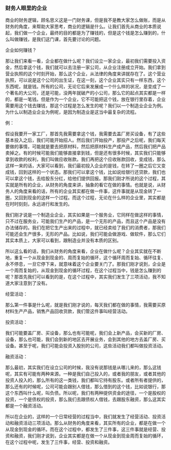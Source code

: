 ### 财务人眼里的企业

商业的财务逻辑，顾名思义这是一门财务课，但是我不是教大家怎么做账，而是从财务的角度，来帮助大家思考，商业的逻辑是什么。让我们首先从商业的本质说起，我们做一个企业，最终的目的都是为了赚钱的，但是这个钱是怎么赚到的，什么叫做赚钱，是我们这门课，首先要讨论的问题。

企业如何赚钱？

那让我们来看一看，企业都在做什么呢？我们设立一家企业，最初我们需要投入资金，然后拿这个钱，我们就可以去注册一家公司，从企业注册成立开始。我们拿到营业执照的这个时刻开始，那么这个企业，从法律的角度来讲就存在了。这个营业执照，可以说是这个公司的出生证，在这一刻，这个企业其实只有一样东西，这个东西呢，就是钱。所有的公司，无论它后来发展成一个什么样的状况，是变成了一个著名的大公司，还是可能，没两年就破产的小公司，那么它的起点其实都是一样的，都是一笔钱。但是作为一个企业，它不可能把这个钱，放在银行里存着，企业需要用这个钱去赚钱，那这个过程是怎么发生的呢？我们以一个制造业企业为例。为什么以制造业企业为例呢，是因为制造业是这当中最复杂的流程。

例：

假设我要开一家工厂，那首先我需要拿这个钱，我需要去盖厂房买设备，有了这些基本投入之后，我们可能开始招人。然后我们开始投产，那投产之后呢，我们每天要做的事情，可能就是要去把原材料，然后把原材料生产成产品，然后我们把产品卖掉之。有的时候可能我们能够直接拿到钱，但是还有很多时候，其实我们只能够拿到收款的权利，我们叫做应收账款。我们再把这个应收账款回收，变成钱，那么这样一来的话，大家可以看到，我们最初投入企业的是钱，在转了一圈之后它又变成钱，回到这样的一个状态。那我们可以拿这个钱，比如说给银行还贷款，我们也可以拿这个钱，去给股东分红，给他们提供回报。那我们刚才所说的这个过程，其实就是所有的企业，从财务的角度来讲，抽象的看它在做的事情。也就是说，从财务人的角度来看的话，所有的企业其实都在做一件事，这件事就是从现金转了一圈，又回到现金的这样一个过程。而这个过程，无论在什么样的企业里，其实都是在时时刻刻，永远进行和发生的。

我们刚才说是一个制造业企业，其实如果是一个服务业，它同样在做这样的事情，只不过在服务业，可能我们生产的产品，是一个无形的产品，而且这个产品是没有办法储存的。我们在把它生产出来的过程中，就已经卖给了我们的消费者，那我们可能还会生产很多，无形的产品。比如说，我们可能会做游戏、做软件，那么它们其实本质上，大家可以看到，跟制造业并没有本质的区别。

所以这么看的话，我们从财务的角度来看，企业在做什么呢？企业其实就在不断地，重复一个从现金到现金的、周而复始的循环，这个循环周而复始、循环往复、永不停息，一旦它停下来，就意味着这个企业要关门了。那我们刚才说到，企业是一个周而复始的，从现金到现金的循环过程，在这个过程当中，钱是怎么赚到的呢？那首先我们可以看到的是，在这个过程中，其实我们发生了三项活动，我不知道大家注意到了没有。

经营活动：

那么第一件事是什么呢，就是我们刚才说的，每天我们都在做的事情，我需要买原材料生产产品，销售产品回收货款，我们管这件事叫经营活动。

投资活动：

我们可能要盖厂房、买设备，那么也有可能呢，我们会上新产品，会买新的厂房、设备，那么也可能，我们会到新的地区去开展业务，会到其他的地方去盖厂房、买设备。甚至于呢，我们可能会投资入股别的公司，这些活动我们都叫做投资活动。

融资活动：

那么最初，其实我们在设立公司的时候，我没有说那钱是从哪儿来的，那么这钱呢，其实有可能有两种来源。一种是我们自己投入的，或者我的朋友，或者其他的投资人投入的，那么所有的这一类钱，我们都叫它持有股东。或者所有者提供的，那么还有的时候呢，公司可能会跟别人借钱，那么借到的这个钱，比如说银行，那这个东西叫什么呢，叫负债。所以呢，我们有两种提供资金的途径，一个是股权的投资，一个是债权的投资，那么我们去跟债权人借钱，去跟股东融资，那么这其实都是一个融资活动。

所以在企业的，这样的一个日常经营的过程当中，我们就发生了经营活动、投资活动和融资活动三项活动。那么从财务的角度来看，其实所有的企业，都是在做一个从现金到现金的循环。而在这个过程中，都发生了三件事，这三件事就是经营、投资和融资，我们刚才说到，企业其实都是在做一个从现金到现金周而复始的循环，在这个过程中呢，发生了三件事，经营、投资和融资。
